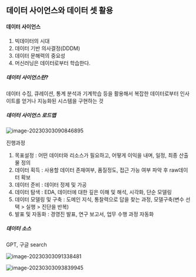 ## 데이터 사이언스와 데이터 셋 활용

#### 데이터 사이언스

1. 빅데이터의 시대
2. 데이터 기반 의사결정(DDDM)
3. 데이터 문해력의 중요성
4. 머신러닝은 데이터로부터 학습한다.

##### 데이터 사이언스란?

데이터 수집, 큐레이션, 통계 분석과 기계학습 등을 활용해서 복잡한 데이터로부터 인사이트를 얻거나 지능화된 시스템을 구현하는 것

##### 데이터 사이언스 로드맵

![image-20230303090846895](C:\Users\SSAFY\AppData\Roaming\Typora\typora-user-images\image-20230303090846895.png)

진행과정

1. 목표설정 : 어떤 데이터와 리소스가 필요하고, 어떻게 이익을 내며, 일정, 최종 산출물 정의
2. 데이터 획득 : 사용할 데이터 존재여부, 품질정도, 접근 가능 여부 파악 후 raw데이터 확보
3. 데이터 준비 : 데이터 정제 및 가공
4. 데이터 탐색 : EDA, 데이터에 대한 깊은 이해 및 해석, 시각화, 단순 모델링
5. 데이터 모델링 및 구축 : 도메인 지식, 통찰력으로 답을 찾는 과정, 모델구축(변수 선택 > 실행 > 진단을 반복)
6. 발표 및 자동화 : 경영진 발표, 연구 보고서, 업무 수행 과정 자동화

##### 데이터 소스

GPT, 구글 search

![image-20230303091338481](C:\Users\SSAFY\AppData\Roaming\Typora\typora-user-images\image-20230303091338481.png)

![image-20230303093839945](C:\Users\SSAFY\AppData\Roaming\Typora\typora-user-images\image-20230303093839945.png)